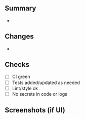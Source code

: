 ## Summary
- 

## Changes
- 

## Checks
- [ ] CI green
- [ ] Tests added/updated as needed
- [ ] Lint/style ok
- [ ] No secrets in code or logs

## Screenshots (if UI)



